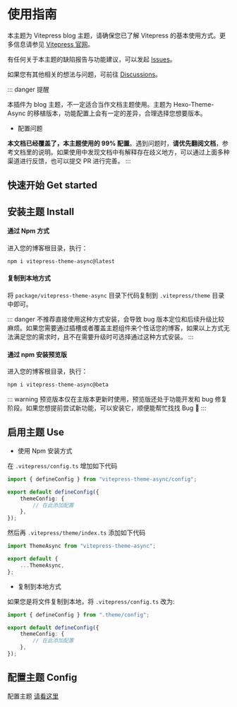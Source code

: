 # 使用指南

本主题为 Vitepress blog 主题，请确保您已了解 Vitepress 的基本使用方式。更多信息请参见 [Vitepress 官网](https://vitepress.dev/)。

有任何关于本主题的缺陷报告与功能建议，可以发起 [Issues](https://github.com/MaLuns/vitepress-theme-async/issues)。

如果您有其他相关的想法与问题，可前往 [Discussions](https://github.com/MaLuns/vitepress-theme-async/discussions)。

::: danger 提醒

本插件为 blog 主题，不一定适合当作文档主题使用。主题为 Hexo-Theme-Async 的移植版本，功能配置上会有一定的差异，合理选择您想要版本。

- 配置问题

**本文档已经覆盖了，本主题使用的 99% 配置**。遇到问题时，**请优先翻阅文档**，参考文档里的说明。如果使用中发现文档中有解释存在歧义地方，可以通过上面多种渠道进行反馈，也可以提交 PR 进行完善。
:::

## 快速开始 Get started

## 安装主题 Install

#### 通过 Npm 方式

进入您的博客根目录，执行：

```bash
npm i vitepress-theme-async@latest
```

#### 复制到本地方式

将 `package/vitepress-theme-async` 目录下代码复制到 `.vitepress/theme` 目录中即可。

::: danger
不推荐直接使用这种方式安装，会导致 bug 版本定位和后续升级比较麻烦。如果您需要通过插槽或者覆盖主题组件来个性话您的博客，如果以上方式无法满足您的需求时，且不在需要升级时可选择通过这种方式安装。
:::

#### 通过 npm 安装预览版

进入您的博客根目录，执行：

```bash
npm i vitepress-theme-async@beta
```

::: warning
预览版本仅在主版本更新时使用，预览版还处于功能开发和 bug 修复阶段。如果您想提前尝试新功能，可以安装它，顺便能帮忙找找 Bug 🤣
:::

## 启用主题 Use

- 使用 Npm 安装方式

在 `.vitepress/config.ts` 增加如下代码

```ts
import { defineConfig } from "vitepress-theme-async/config";

export default defineConfig({
	themeConfig: {
		// 在此添加配置
	},
});
```

然后再 `.vitepress/theme/index.ts` 添加如下代码

```ts
import ThemeAsync from "vitepress-theme-async";

export default {
	...ThemeAsync,
};
```

- 复制到本地方式

如果您是将文件复制到本地，将 `.vitepress/config.ts` 改为:

```ts
import { defineConfig } from ".theme/config";

export default defineConfig({
	themeConfig: {
		// 在此添加配置
	},
});
```

## 配置主题 Config

配置主题 [请看这里](./config)
